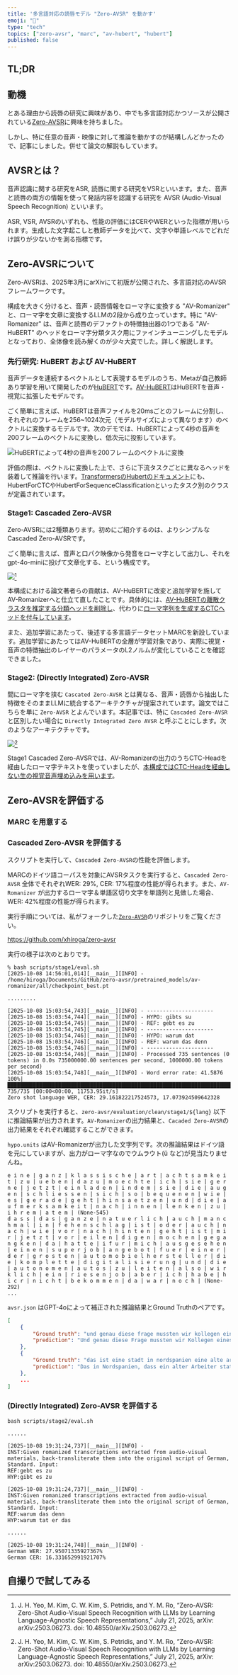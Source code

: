```yaml
---
title: '多言語対応の読唇モデル "Zero-AVSR" を動かす'
emoji: "💄"
type: "tech"
topics: ["zero-avsr", "marc", "av-hubert", "hubert"]
published: false
---
```


## TL;DR


## 動機

とある理由から読唇の研究に興味があり、中でも多言語対応かつソースが公開されている[Zero-AVSR](https://arxiv.org/abs/2503.06273)に興味を持ちました。

しかし、特に任意の音声・映像に対して推論を動かすのが結構しんどかったので、記事にしました。併せて論文の解説もしています。

## AVSRとは？

音声認識に関する研究をASR, 読唇に関する研究をVSRといいます。また、音声と読唇の両方の情報を使って発話内容を認識する研究を AVSR (Audio-Visual Speech Recognition) といいます。

ASR, VSR, AVSRのいずれも、性能の評価にはCERやWERといった指標が用いられます。生成した文字起こしと教師データを比べて、文字や単語レベルでどれだけ誤りが少ないかを測る指標です。

## Zero-AVSRについて

Zero-AVSRは、2025年3月にarXivにて初版が公開された、多言語対応のAVSRフレームワークです。

構成を大きく分けると、音声・読唇情報をローマ字に変換する "AV-Romanizer" と、ローマ字を文章に変換するLLMの2段から成り立っています。特に "AV-Romanizer" は、音声と読唇のデファクトの特徴抽出器の1つである "AV-HuBERT" のヘッドをローマ字分類タスク用にファインチューニングしたモデルとなっており、全体像を読み解くのが少々大変でした。詳しく解説します。

### 先行研究: HuBERT および AV-HuBERT

音声データを連続するベクトルとして表現するモデルのうち、Metaが自己教師あり学習を用いて開発したのが[HuBERT](https://arxiv.org/abs/2106.07447)です。[AV-HuBERT](https://arxiv.org/abs/2201.02184)はHuBERTを音声・視覚に拡張したモデルです。

ごく簡単に言えば、HuBERTは音声ファイルを20msごとのフレームに分割し、それぞれのフレームを256~1024次元（モデルサイズによって異なります）のベクトルに変換するモデルです。次のデモでは、HuBERTによって4秒の音声を200フレームのベクトルに変換し、低次元に投影しています。

![HuBERTによって4秒の音声を200フレームのベクトルに変換](/images/zero-avsr-eval/hubert.gif)

評価の際は、ベクトルに変換した上で、さらに下流タスクごとに異なるヘッドを装着して推論を行います。[TransformersのHubertのドキュメント](https://huggingface.co/docs/transformers/en/model_doc/hubert)にも、HubertForCTCやHubertForSequenceClassificationといったタスク別のクラスが定義されています。

### Stage1: Cascaded Zero-AVSR

Zero-AVSRには2種類あります。初めにご紹介するのは、よりシンプルなCascaded Zero-AVSRです。

ごく簡単に言えば、音声と口パク映像から発音をローマ字として出力し、それをgpt-4o-miniに投げて文章化する、という構成です。

![](/images/zero-avsr-eval/image1.png)[^JeongHun0716_2025]
[^JeongHun0716_2025]: J. H. Yeo, M. Kim, C. W. Kim, S. Petridis, and Y. M. Ro, “Zero-AVSR: Zero-Shot Audio-Visual Speech Recognition with LLMs by Learning Language-Agnostic Speech Representations,” July 21, 2025, arXiv: arXiv:2503.06273. doi: 10.48550/arXiv.2503.06273.

本構成における論文著者らの貢献は、AV-HuBERTに改変と追加学習を施してAV-Romanizerへと仕立て直したことです。具体的には、[AV-HuBERTの離散クラスタを推定する分類ヘッドを削除し](https://github.com/JeongHun0716/zero-avsr/blob/1a0b7a921a8d7e29e640e583ea252d1d11ecd1ca/stage1/model.py#L260)、代わりに[ローマ字列を生成するCTCヘッドを付与しています](https://github.com/JeongHun0716/zero-avsr/blob/1a0b7a921a8d7e29e640e583ea252d1d11ecd1ca/stage1/model.py#L278)。

また、追加学習にあたって、後述する多言語データセットMARCを新設しています。追加学習にあたってはAV-HuBERTの全層が学習対象であり、実際に視覚・音声の特徴抽出のレイヤーのパラメータのL2ノルムが変化していることを確認できました。

### Stage2: (Directly Integrated) Zero-AVSR

間にローマ字を挟む `Cascated Zero-AVSR` とは異なる、音声・読唇から抽出した特徴をそのままLLMに統合するアーキテクチャが提案されています。論文ではこちらを単に `Zero-AVSR` とよんでいます。本記事では、特に `Cascaded Zero-AVSR` と区別したい場合に `Directly Integrated Zero AVSR` と呼ぶことにします。次のようなアーキテクチャです。

![](/images/zero-avsr-eval/image2.png)[^JeongHun0716_2025]

Stage1 Cascaded Zero-AVSRでは、AV-Romanizerの出力のうちCTC-Headを経由したローマ字テキストを使っていましたが、[本構成ではCTC-Headを経由しない生の視覚音声埋め込みを用います](https://github.com/JeongHun0716/zero-avsr/blob/1a0b7a921a8d7e29e640e583ea252d1d11ecd1ca/stage2/model.py#L282)。


## Zero-AVSRを評価する

### MARC を用意する

### Cascaded Zero-AVSR を評価する

スクリプトを実行して、`Cascaded Zero-AVSR`の性能を評価します。

MARCのドイツ語コーパスを対象にAVSRタスクを実行すると、`Cascaded Zero-AVSR` 全体でそれぞれWER: 29%, CER: 17%程度の性能が得られます。また、`AV-Romanizer` が出力するローマ字＆単語区切り文字を単語列と見做した場合、WER: 42%程度の性能が得られます。

実行手順については、私がフォークした[`Zero-AVSR`](https://github.com/xhiroga/zero-avsr/)のリポジトリをご覧ください。

https://github.com/xhiroga/zero-avsr

実行の様子は次のとおりです。

```log
% bash scripts/stage1/eval.sh
[2025-10-08 14:56:01,014][__main__][INFO] - /home/hiroga/Documents/GitHub/zero-avsr/pretrained_models/av-romanizer/all/checkpoint_best.pt

.........

[2025-10-08 15:03:54,743][__main__][INFO] - ---------------------
[2025-10-08 15:03:54,744][__main__][INFO] - HYPO: gibts su
[2025-10-08 15:03:54,745][__main__][INFO] - REF: gebt es zu
[2025-10-08 15:03:54,745][__main__][INFO] - ---------------------
[2025-10-08 15:03:54,746][__main__][INFO] - HYPO: warum dat
[2025-10-08 15:03:54,746][__main__][INFO] - REF: warum das denn
[2025-10-08 15:03:54,746][__main__][INFO] - ---------------------
[2025-10-08 15:03:54,746][__main__][INFO] - Processed 735 sentences (0 tokens) in 0.0s 735000000.00 sentences per second, 1000000.00 tokens per second)
[2025-10-08 15:03:54,748][__main__][INFO] - Word error rate: 41.5876
100%|██████████████████████████████████████████████████████████████████████████████████████████████████████| 735/735 [00:00<00:00, 11753.95it/s]
Zero shot language WER, CER: 29.161822217524573, 17.073924509642328
```

スクリプトを実行すると、`zero-avsr/evaluation/clean/stage1/${lang}` 以下に推論結果が出力されます。`AV-Romanizer`の出力結果と、`Cacaded Zero-AVSR`の出力結果をそれぞれ確認することができます。

`hypo.units` はAV-Romanizerが出力した文字列です。次の推論結果はドイツ語を元にしていますが、出力がローマ字なのでウムラウト(ü など)が見当たりませんね。

```zero-avsr/evaluation/clean/stage1/deu/hypo.units
e i n e | g a n z | k l a s s i s c h e | a r t | a c h t s a m k e i t | z u | u e b e n | d a z u | m o e c h t e | i c h | s i e | g e r n e | j e t z t | e i n l a d e n | i n d e m | s i e | d i e | a u g e n | s c h l i e s s e n | s i c h | s o | b e q u e n e n | w i e | e s | g e r a d e | g e h t | h i n s a e t z e n | u n d | d i e | a u f m e r k s a m k e i t | n a c h | i n n e n | l e n k e n | z u | i h r e m | a t e m | (None-545)
d a s s | d a s | g a n z e | n a t u e r l i c h | a u c h | m a n c h m a l | i n | f e h e n s c h l a g | i s t | o d e r | a u c h | n a c h | w i e | v o r | n a c h | h i n t e n | g e h t | i s t | m i r | j e t z t | v o r | e i l e n | d i g e n | m o c h e n | g e g a n g k e n | d a | h a t t e | i f u r | m i c h | a u s g e s e h e n | e i n e n | s u p e r j o b | a n g e b o t | f u e r | e i n e r | d e r | g r o s t e n | a u t o m o b i e l h e r s t e l l e r | d i e | k o m p l e t t e | d i g i t a l i s i e r u n g | u n d | d i e | a u t o n o m e n | a u t o s | z u | l e i t e n | a l s o | w i r k l i c h | e i n | r i e s e n j o b | a b e r | i c h | h a b e | h i c r | n i c h t | b e k o m m e n | d a | w a r | n o c h | (None-292)
...
```

`avsr.json` はGPT-4oによって補正された推論結果とGround Truthのペアです。

```zero-avsr/evaluation/clean/stage1/deu/avsr.json
[
    {
        "Ground truth": "und genau diese frage mussten wir kollegen eines großen europäischen flugzeugherstellers beantworten\n",
        "prediction": "Und genau diese Frage mussten wir Kollegen eines großen europäischen Flugzeugherstellers beantworten."
    },
    {
        "Ground truth": "das ist eine stadt in nordspanien eine alte arbeiterstadt sehr dreckige bergarbeiterstadt\n",
        "prediction": "Das in Nordspanien, dass ein alter Arbeiter statt sehr, sehr dreckige Bergarbeiter statt."
    },
    ...
]
```

### (Directly Integrated) Zero-AVSR を評価する

```log
bash scripts/stage2/eval.sh

......

[2025-10-08 19:31:24,737][__main__][INFO] -
INST:Given romanized transcriptions extracted from audio-visual materials, back-transliterate them into the original script of German, Standard. Input:
REF:gebt es zu
HYP:gibt es zu

[2025-10-08 19:31:24,737][__main__][INFO] -
INST:Given romanized transcriptions extracted from audio-visual materials, back-transliterate them into the original script of German, Standard. Input:
REF:warum das denn
HYP:warum tat er das

......

[2025-10-08 19:31:24,748][__main__][INFO] -
German WER: 27.95071335927367%
German CER: 16.331652991921707%
```

## 自撮りで試してみる


